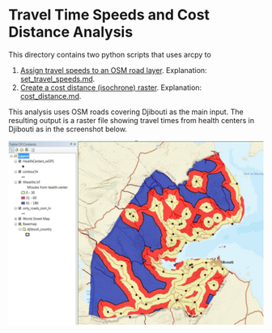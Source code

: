 # Travel Time Speeds and Cost Distance Analysis

This directory contains two python scripts that uses arcpy to
1. [Assign travel speeds to an OSM road layer](set_max_speed_to_osm_roads_with_arcpy.py). Explanation: [set_travel_speeds.md](set_travel_speeds.md).
2. [Create a cost distance (isochrone) raster](cost_distance_with_arcpy.py). Explanation: [cost_distance.md](cost_distance.md).

This analysis uses OSM roads covering Djibouti as the main input. The resulting output is a raster file showing travel times from health centers in Djibouti as in the screenshot below.

![alt text](cost_distance_djibouti.JPG)
